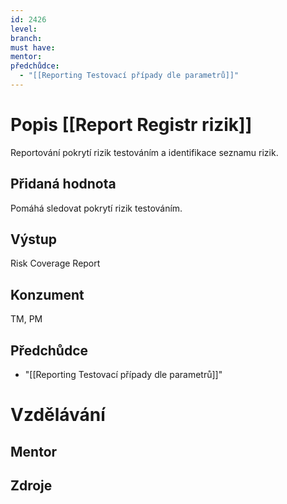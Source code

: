 ```yaml
---
id: 2426
level: 
branch: 
must have: 
mentor: 
předchůdce: 
  - "[[Reporting Testovací případy dle parametrů]]"
---
```



# Popis [[Report Registr rizik]]
Reportování pokrytí rizik testováním a identifikace seznamu rizik.

## Přidaná hodnota
Pomáhá sledovat pokrytí rizik testováním.

## Výstup
Risk Coverage Report

## Konzument
TM, PM

## Předchůdce

  - "[[Reporting Testovací případy dle parametrů]]"

# Vzdělávání


## Mentor


## Zdroje